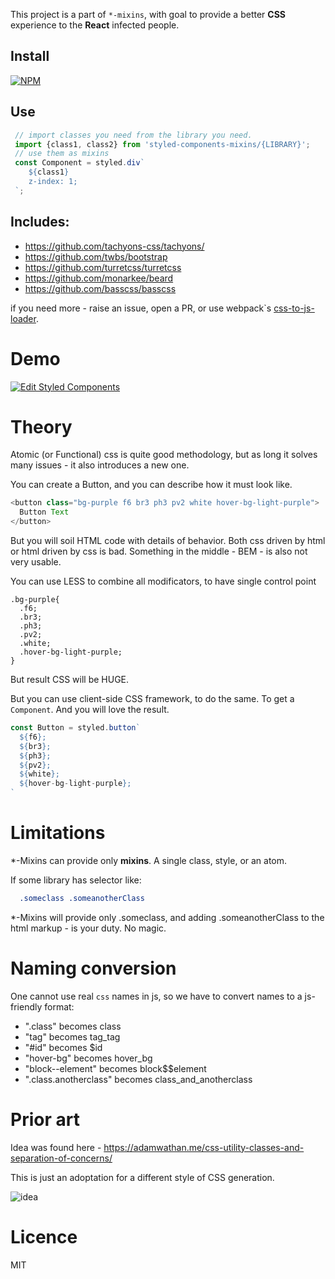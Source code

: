 This project is a part of `*-mixins`, with goal to provide a better __CSS__ experience
 to the __React__ infected people.
## Install
[![NPM](https://nodei.co/npm/styled-components-mixins.png?downloads=true&stars=true)](https://nodei.co/npm/styled-components-mixins/)

## Use
```js
 // import classes you need from the library you need.
 import {class1, class2} from 'styled-components-mixins/{LIBRARY}';
 // use them as mixins
 const Component = styled.div`
    ${class1}
    z-index: 1;
 `;
```

## Includes:
 - https://github.com/tachyons-css/tachyons/
 - https://github.com/twbs/bootstrap
 - https://github.com/turretcss/turretcss
 - https://github.com/monarkee/beard
 - https://github.com/basscss/basscss
 
if you need more - raise an issue, open a PR, or use webpack`s [css-to-js-loader](https://github.com/theKashey/css-to-js-loader).
 
# Demo 
[![Edit Styled Components](https://codesandbox.io/static/img/play-codesandbox.svg)](https://codesandbox.io/s/qkv82lk6l6)

# Theory
Atomic (or Functional) css is quite good methodology, 
but as long it solves many issues - it also introduces a new one.

You can create a Button, and you can describe how it must look like.
```js
<button class="bg-purple f6 br3 ph3 pv2 white hover-bg-light-purple">
  Button Text
</button>
```  
But you will soil HTML code with details of behavior. Both css driven by html or html driven by css is bad.
Something in the middle - BEM - is also not very usable.

You can use LESS to combine all modificators, to have single control point 
```less
.bg-purple{
  .f6;
  .br3; 
  .ph3; 
  .pv2; 
  .white;  
  .hover-bg-light-purple;
}
```
But result CSS will be HUGE.

But you can use client-side CSS framework, to do the same. To get a `Component`. And you will love the result.
```js
const Button = styled.button`
  ${f6};
  ${br3}; 
  ${ph3}; 
  ${pv2}; 
  ${white};  
  ${hover-bg-light-purple};
`
```

# Limitations
 *-Mixins can provide only __mixins__. A single class, style, or an atom.
 
 If some library has selector like:
```css
  .someclass .someanotherClass
```
 *-Mixins will provide only .someclass, and adding .someanotherClass to the html markup - is your duty.
 No magic.

# Naming conversion
 One cannot use real `css` names in js, so we have to convert names to a js-friendly format:
 - ".class" becomes class
 - "tag" becomes tag_tag
 - "#id" becomes $id
 - "hover-bg" becomes hover_bg
 - "block--element" becomes block$$element
 - ".class.anotherclass" becomes class_and_anotherclass  

# Prior art
 
Idea was found here - https://adamwathan.me/css-utility-classes-and-separation-of-concerns/

This is just an adoptation for a different style of CSS generation.

![idea](http://kashey.ru/img/classMixins.gif)

# Licence
 MIT